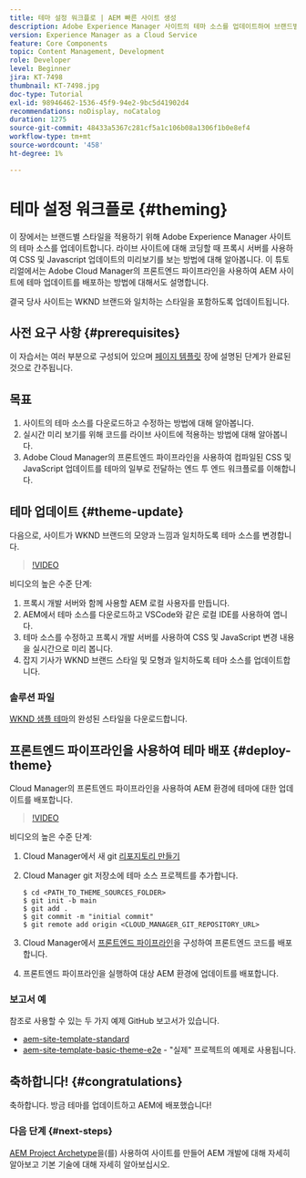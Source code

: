 ```yaml
---
title: 테마 설정 워크플로 | AEM 빠른 사이트 생성
description: Adobe Experience Manager 사이트의 테마 소스를 업데이트하여 브랜드별 스타일을 적용하는 방법에 대해 알아봅니다. 프록시 서버를 사용하여 CSS 및 Javascript 업데이트의 실시간 미리 보기를 보는 방법에 대해 알아봅니다. 이 튜토리얼에서는 Adobe Cloud Manager의 프론트엔드 파이프라인을 사용하여 AEM 사이트에 테마 업데이트를 배포하는 방법에 대해서도 설명합니다.
version: Experience Manager as a Cloud Service
feature: Core Components
topic: Content Management, Development
role: Developer
level: Beginner
jira: KT-7498
thumbnail: KT-7498.jpg
doc-type: Tutorial
exl-id: 98946462-1536-45f9-94e2-9bc5d41902d4
recommendations: noDisplay, noCatalog
duration: 1275
source-git-commit: 48433a5367c281cf5a1c106b08a1306f1b0e8ef4
workflow-type: tm+mt
source-wordcount: '458'
ht-degree: 1%

---
```


# 테마 설정 워크플로 {#theming}

이 장에서는 브랜드별 스타일을 적용하기 위해 Adobe Experience Manager 사이트의 테마 소스를 업데이트합니다. 라이브 사이트에 대해 코딩할 때 프록시 서버를 사용하여 CSS 및 Javascript 업데이트의 미리보기를 보는 방법에 대해 알아봅니다. 이 튜토리얼에서는 Adobe Cloud Manager의 프론트엔드 파이프라인을 사용하여 AEM 사이트에 테마 업데이트를 배포하는 방법에 대해서도 설명합니다.

결국 당사 사이트는 WKND 브랜드와 일치하는 스타일을 포함하도록 업데이트됩니다.

## 사전 요구 사항 {#prerequisites}

이 자습서는 여러 부분으로 구성되어 있으며 [페이지 템플릿](./page-templates.md) 장에 설명된 단계가 완료된 것으로 간주됩니다.

## 목표

1. 사이트의 테마 소스를 다운로드하고 수정하는 방법에 대해 알아봅니다.
1. 실시간 미리 보기를 위해 코드를 라이브 사이트에 적용하는 방법에 대해 알아봅니다.
1. Adobe Cloud Manager의 프론트엔드 파이프라인을 사용하여 컴파일된 CSS 및 JavaScript 업데이트를 테마의 일부로 전달하는 엔드 투 엔드 워크플로를 이해합니다.

## 테마 업데이트 {#theme-update}

다음으로, 사이트가 WKND 브랜드의 모양과 느낌과 일치하도록 테마 소스를 변경합니다.

>[!VIDEO](https://video.tv.adobe.com/v/332918?quality=12&learn=on)

비디오의 높은 수준 단계:

1. 프록시 개발 서버와 함께 사용할 AEM 로컬 사용자를 만듭니다.
1. AEM에서 테마 소스를 다운로드하고 VSCode와 같은 로컬 IDE를 사용하여 엽니다.
1. 테마 소스를 수정하고 프록시 개발 서버를 사용하여 CSS 및 JavaScript 변경 내용을 실시간으로 미리 봅니다.
1. 잡지 기사가 WKND 브랜드 스타일 및 모형과 일치하도록 테마 소스를 업데이트합니다.

### 솔루션 파일

[WKND 샘플 테마](assets/theming/WKND-THEME-src-1.1.zip)의 완성된 스타일을 다운로드합니다.

## 프론트엔드 파이프라인을 사용하여 테마 배포 {#deploy-theme}

Cloud Manager의 프론트엔드 파이프라인을 사용하여 AEM 환경에 테마에 대한 업데이트를 배포합니다.

>[!VIDEO](https://video.tv.adobe.com/v/338722?quality=12&learn=on)

비디오의 높은 수준 단계:

1. Cloud Manager에서 새 git [리포지토리 만들기](https://experienceleague.adobe.com/docs/experience-manager-cloud-manager/using/managing-code/cloud-manager-repositories.html)
1. Cloud Manager git 저장소에 테마 소스 프로젝트를 추가합니다.

   ```shell
   $ cd <PATH_TO_THEME_SOURCES_FOLDER>
   $ git init -b main
   $ git add .
   $ git commit -m "initial commit"
   $ git remote add origin <CLOUD_MANAGER_GIT_REPOSITORY_URL>
   ```

1. Cloud Manager에서 [프론트엔드 파이프라인](https://experienceleague.adobe.com/docs/experience-manager-cloud-service/implementing/using-cloud-manager/cicd-pipelines/introduction-ci-cd-pipelines.html)을 구성하여 프론트엔드 코드를 배포합니다.
1. 프론트엔드 파이프라인을 실행하여 대상 AEM 환경에 업데이트를 배포합니다.

### 보고서 예

참조로 사용할 수 있는 두 가지 예제 GitHub 보고서가 있습니다.

* [aem-site-template-standard](https://github.com/adobe/aem-site-template-standard)
* [aem-site-template-basic-theme-e2e](https://github.com/adobe/aem-site-template-basic-theme-e2e) - &quot;실제&quot; 프로젝트의 예제로 사용됩니다.

## 축하합니다! {#congratulations}

축하합니다. 방금 테마를 업데이트하고 AEM에 배포했습니다!

### 다음 단계 {#next-steps}

[AEM Project Archetype](../project-archetype/overview.md)을(를) 사용하여 사이트를 만들어 AEM 개발에 대해 자세히 알아보고 기본 기술에 대해 자세히 알아보십시오.
